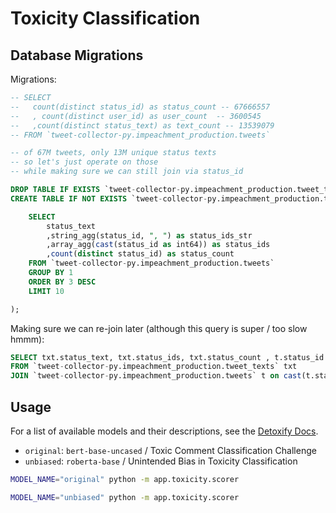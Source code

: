 # Toxicity Classification

## Database Migrations

Migrations:

```sql
-- SELECT
--   count(distinct status_id) as status_count -- 67666557
--   , count(distinct user_id) as user_count  -- 3600545
--   ,count(distinct status_text) as text_count -- 13539079
-- FROM `tweet-collector-py.impeachment_production.tweets`

-- of 67M tweets, only 13M unique status texts
-- so let's just operate on those
-- while making sure we can still join via status_id

DROP TABLE IF EXISTS `tweet-collector-py.impeachment_production.tweet_texts`;
CREATE TABLE IF NOT EXISTS `tweet-collector-py.impeachment_production.tweet_texts` as (

    SELECT
        status_text
        ,string_agg(status_id, ", ") as status_ids_str
        ,array_agg(cast(status_id as int64)) as status_ids
        ,count(distinct status_id) as status_count
    FROM `tweet-collector-py.impeachment_production.tweets`
    GROUP BY 1
    ORDER BY 3 DESC
    LIMIT 10

);
```

Making sure we can re-join later (although this query is super / too slow hmmm):

```sql
SELECT txt.status_text, txt.status_ids, txt.status_count , t.status_id
FROM `tweet-collector-py.impeachment_production.tweet_texts` txt
JOIN `tweet-collector-py.impeachment_production.tweets` t on cast(t.status_id as int64) in unnest(txt.status_ids)
```




## Usage

For a list of available models and their descriptions, see the [Detoxify Docs](https://github.com/unitaryai/detoxify#prediction).

  + `original`: `bert-base-uncased` / Toxic Comment Classification Challenge
  + `unbiased`: `roberta-base` / Unintended Bias in Toxicity Classification

```sh
MODEL_NAME="original" python -m app.toxicity.scorer

MODEL_NAME="unbiased" python -m app.toxicity.scorer
```
